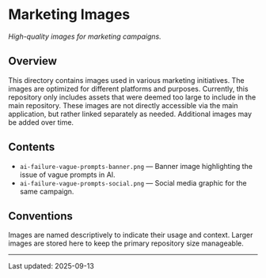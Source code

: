 # Marketing Images

*High-quality images for marketing campaigns.*

## Overview
This directory contains images used in various marketing initiatives.  The images are optimized for different platforms and purposes. Currently, this repository only includes assets that were deemed too large to include in the main repository.  These images are not directly accessible via the main application, but rather linked separately as needed.  Additional images may be added over time.

## Contents
* `ai-failure-vague-prompts-banner.png` — Banner image highlighting the issue of vague prompts in AI.
* `ai-failure-vague-prompts-social.png` — Social media graphic for the same campaign.

## Conventions
Images are named descriptively to indicate their usage and context.  Larger images are stored here to keep the primary repository size manageable.

---
Last updated: 2025-09-13
